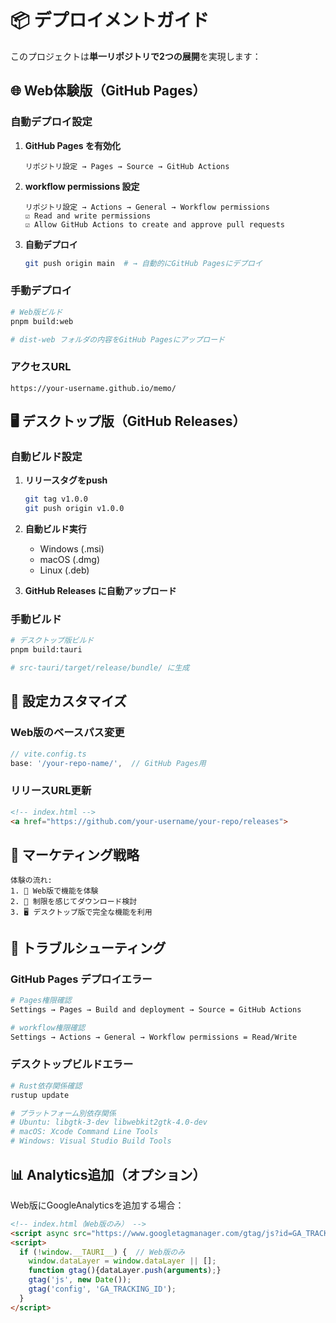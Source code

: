 # 📦 デプロイメントガイド

このプロジェクトは**単一リポジトリで2つの展開**を実現します：

## 🌐 Web体験版（GitHub Pages）

### 自動デプロイ設定

1. **GitHub Pages を有効化**
   ```
   リポジトリ設定 → Pages → Source → GitHub Actions
   ```

2. **workflow permissions 設定**
   ```
   リポジトリ設定 → Actions → General → Workflow permissions
   ☑️ Read and write permissions
   ☑️ Allow GitHub Actions to create and approve pull requests
   ```

3. **自動デプロイ**
   ```bash
   git push origin main  # → 自動的にGitHub Pagesにデプロイ
   ```

### 手動デプロイ
```bash
# Web版ビルド
pnpm build:web

# dist-web フォルダの内容をGitHub Pagesにアップロード
```

### アクセスURL
```
https://your-username.github.io/memo/
```

## 🖥️ デスクトップ版（GitHub Releases）

### 自動ビルド設定

1. **リリースタグをpush**
   ```bash
   git tag v1.0.0
   git push origin v1.0.0
   ```

2. **自動ビルド実行**
   - Windows (.msi)
   - macOS (.dmg) 
   - Linux (.deb)

3. **GitHub Releases に自動アップロード**

### 手動ビルド
```bash
# デスクトップ版ビルド
pnpm build:tauri

# src-tauri/target/release/bundle/ に生成
```

## 🔧 設定カスタマイズ

### Web版のベースパス変更
```typescript
// vite.config.ts
base: '/your-repo-name/',  // GitHub Pages用
```

### リリースURL更新
```html
<!-- index.html -->
<a href="https://github.com/your-username/your-repo/releases">
```

## 🎯 マーケティング戦略

```
体験の流れ:
1. 📱 Web版で機能を体験
2. 🔽 制限を感じてダウンロード検討  
3. 🖥️ デスクトップ版で完全な機能を利用
```

## 🚨 トラブルシューティング

### GitHub Pages デプロイエラー
```bash
# Pages権限確認
Settings → Pages → Build and deployment → Source = GitHub Actions

# workflow権限確認  
Settings → Actions → General → Workflow permissions = Read/Write
```

### デスクトップビルドエラー
```bash
# Rust依存関係確認
rustup update

# プラットフォーム別依存関係
# Ubuntu: libgtk-3-dev libwebkit2gtk-4.0-dev
# macOS: Xcode Command Line Tools  
# Windows: Visual Studio Build Tools
```

## 📊 Analytics追加（オプション）

Web版にGoogleAnalyticsを追加する場合：

```html
<!-- index.html（Web版のみ） -->
<script async src="https://www.googletagmanager.com/gtag/js?id=GA_TRACKING_ID"></script>
<script>
  if (!window.__TAURI__) {  // Web版のみ
    window.dataLayer = window.dataLayer || [];
    function gtag(){dataLayer.push(arguments);}
    gtag('js', new Date());
    gtag('config', 'GA_TRACKING_ID');
  }
</script>
``` 